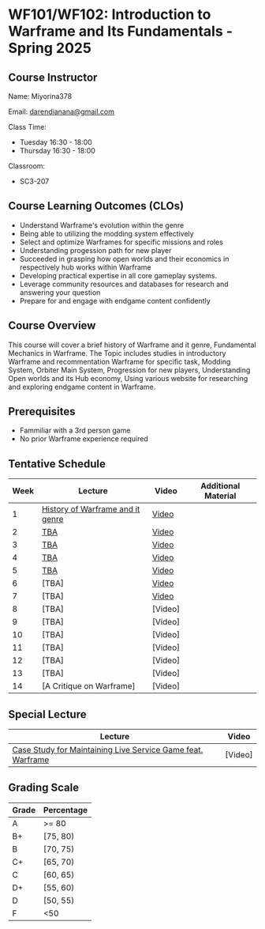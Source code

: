 # WF101/WF102: Introduction to Warframe and Its Fundamentals - Spring 2025

## Course Instructor

Name: Miyorina378

Email: darendianana@gmail.com

Class Time:
- Tuesday 16:30 - 18:00
- Thursday 16:30 - 18:00

Classroom:
- SC3-207

## Course Learning Outcomes (CLOs)
- Understand Warframe's evolution within the genre 
- Being able to utilizing the modding system effectively
- Select and optimize Warframes for specific missions and roles
- Understanding progession path for new player
- Succeeded in grasping how open worlds and their economics in respectively hub works within Warframe
- Developing practical expertise in all core gameplay systems.
- Leverage community resources and databases for research and answering your question
- Prepare for and engage with endgame content confidently

## Course Overview
This course will cover a brief history of Warframe and it genre, Fundamental Mechanics in Warframe. The Topic includes studies in introductory Warframe and recommentation Warframe for specific task, Modding System, Orbiter Main System, Progression for new players, Understanding Open worlds and its Hub economy, Using various website for researching and exploring endgame content in Warframe.

## Prerequisites
- Fammiliar with a 3rd person game
- No prior Warframe experience required

## Tentative Schedule
| Week  |   Lecture   |  Video   | Additional Material |
| ----- | --------- | -------- | -------- |
| 1  | [History of Warframe and it genre](https://www.canva.com/design/DAGw_Yst7wo/qWLP0Vn1g-TO97gTeLimuQ/view?utm_content=DAGw_Yst7wo&utm_campaign=designshare&utm_medium=link2&utm_source=uniquelinks&utlId=h51b2d3c969)  | [Video]() ||
| 2  | [TBA]()                               | [Video]() ||
| 3  | [TBA]()                                | [Video]() ||
| 4  | [TBA]()                                | [Video]() || 
| 5  | [TBA]()                                | [Video]() ||
| 6  | [TBA]                                  | [Video]() ||
| 7  | [TBA]                                  | [Video]() ||
| 8  | [TBA]                                   | [Video] ||
| 9  | [TBA]                                   | [Video] ||
| 10 | [TBA]                                  | [Video] ||
| 11 | [TBA]                                  | [Video]  ||
| 12 | [TBA]                                  | [Video]  ||
| 13 | [TBA]                                  | [Video] ||
| 14 | [A Critique on Warframe]                                  | [Video] ||

## Special Lecture
|   Lecture   |  Video   |
| ----- | --------- |
| [Case Study for Maintaining Live Service Game feat. Warframe](https://github.com/Miyorina378/WF101_WF102...Introduction-to-Warframe/blob/main/GI376%20-%20Damage%20Attenuation.pdf) | [Video] |

## Grading Scale

| Grade | Percentage |  
|-------|------------|
| A  |  >= 80 |
| B+ |  [75, 80) | 
| B  |  [70, 75) | 
| C+ |  [65, 70) |
| C  |  [60, 65) |
| D+ |  [55, 60) |
| D  |  [50, 55) |
| F  |  <50| 
